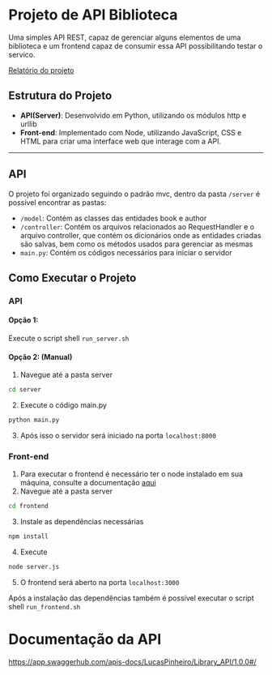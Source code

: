 # Projeto de API Biblioteca
Uma simples API REST, capaz de gerenciar alguns elementos de uma biblioteca e um frontend capaz de consumir essa API possibilitando testar o servico.

[Relatório do projeto](https://docs.google.com/document/d/1LCVqZfnoafkD_5QALPn5PptOE0VVdfd0bvBkuZ-iBMw/edit?usp=sharing)

## Estrutura do Projeto
- **API(Server)**: Desenvolvido em Python, utilizando os módulos http e urllib
- **Front-end**: Implementado com Node, utilizando JavaScript, CSS e HTML para criar uma interface web que interage com a API.
---
## API

O projeto foi organizado seguindo o padrão mvc, dentro da pasta `/server` é possível encontrar as pastas: 
- `/model`: Contém as classes das entidades book e author
- `/controller`: Contém os arquivos relacionados ao RequestHandler e o arquivo controller, que contém os dicionários onde as entidades criadas são salvas, bem como os métodos usados para gerenciar as mesmas
- `main.py`: Contém os códigos necessários para iniciar o servidor 

## Como Executar o Projeto
### API
#### Opção 1:
Execute o script shell `run_server.sh`
#### Opção 2: (Manual)
1. Navegue até a pasta server
```bash
cd server
```
2. Execute o código main.py
```bash
python main.py
```
3. Após isso o servidor será iniciado na porta `localhost:8000`

### Front-end

1. Para executar o frontend é necessário ter o node instalado em sua máquina, consulte a documentação [aqui](https://nodejs.org/en/download/package-manager)
2. Navegue até a pasta server
```bash
cd frontend
```
3. Instale as dependências necessárias
```bash
npm install
```
4. Execute
```bash
node server.js
```
5. O frontend será aberto na porta `localhost:3000`

Após a instalação das dependências também é possível executar o script shell `run_frontend.sh`
# Documentação da API
https://app.swaggerhub.com/apis-docs/LucasPinheiro/Library_API/1.0.0#/
